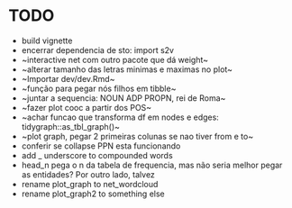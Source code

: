 # TODO

- build vignette
- encerrar dependencia de sto: import s2v
- ~interactive net com outro pacote que dá weight~
- ~alterar tamanho das letras minimas e maximas no plot~
- ~Importar dev/dev.Rmd~
- ~função para pegar nós filhos em tibble~
- ~juntar a sequencia: NOUN ADP PROPN, rei de Roma~
- ~fazer plot cooc a partir dos POS~ 
- ~achar funcao que transforma df em nodes e edges: tidygraph::as_tbl_graph()~
- ~plot graph, pegar 2 primeiras colunas se nao tiver from e to~
- conferir se collapse PPN esta funcionando
- add _ underscore to compounded words
- head_n pega o n da tabela de frequencia, mas não seria melhor pegar as entidades? Por outro lado, talvez
- rename plot_graph to net_wordcloud
- rename plot_graph2 to something else

